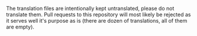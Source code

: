 The translation files are intentionally kept untranslated, please do not
translate them. Pull requests to this repository will most likely be rejected
as it serves well it's purpose as is (there are dozen of translations, all of
them are empty).
